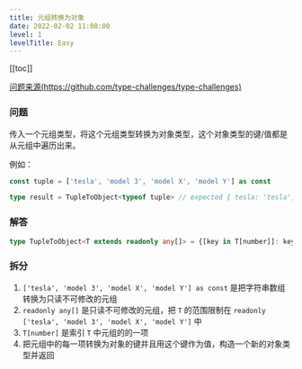 ```yaml
---
title: 元组转换为对象
date: 2022-02-02 11:08:00
level: 1
levelTitle: Easy
---
```


[[toc]]

[问题来源(https://github.com/type-challenges/type-challenges)](https://github.com/type-challenges/type-challenges/blob/master/questions/11-easy-tuple-to-object/README.zh-CN.md)
### 问题
传入一个元组类型，将这个元组类型转换为对象类型，这个对象类型的键/值都是从元组中遍历出来。

例如：

```ts
const tuple = ['tesla', 'model 3', 'model X', 'model Y'] as const

type result = TupleToObject<typeof tuple> // expected { tesla: 'tesla', 'model 3': 'model 3', 'model X': 'model X', 'model Y': 'model Y'}
```

### 解答

```typescript
type TupleToObject<T extends readonly any[]> = {[key in T[number]]: key}
```

### 拆分
1. `['tesla', 'model 3', 'model X', 'model Y'] as const` 是把字符串数组转换为只读不可修改的元组
2. `readonly any[]` 是只读不可修改的元组，把 `T` 的范围限制在 `readonly ['tesla', 'model 3', 'model X', 'model Y']` 中
3. `T[number]` 是索引 `T` 中元组的的一项
4. 把元组中的每一项转换为对象的键并且用这个键作为值，构造一个新的对象类型并返回
